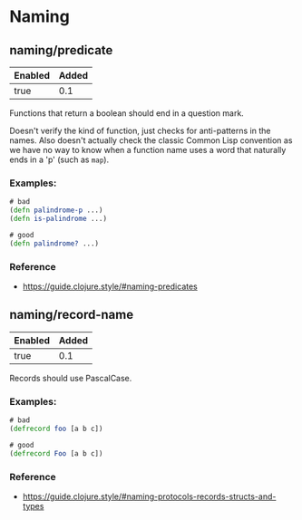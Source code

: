 # Naming

## naming/predicate

| Enabled | Added |
| ------- | ----- |
|    true |   0.1 |

Functions that return a boolean should end in a question mark.

Doesn't verify the kind of function, just checks for anti-patterns in the
names. Also doesn't actually check the classic Common Lisp convention as we
have no way to know when a function name uses a word that naturally ends in
a 'p' (such as `map`).

### Examples:
```clojure
# bad
(defn palindrome-p ...)
(defn is-palindrome ...)

# good
(defn palindrome? ...)
```

### Reference
* https://guide.clojure.style/#naming-predicates

## naming/record-name

| Enabled | Added |
| ------- | ----- |
|    true |   0.1 |

Records should use PascalCase.

### Examples:
```clojure
# bad
(defrecord foo [a b c])

# good
(defrecord Foo [a b c])
```

### Reference
* https://guide.clojure.style/#naming-protocols-records-structs-and-types
